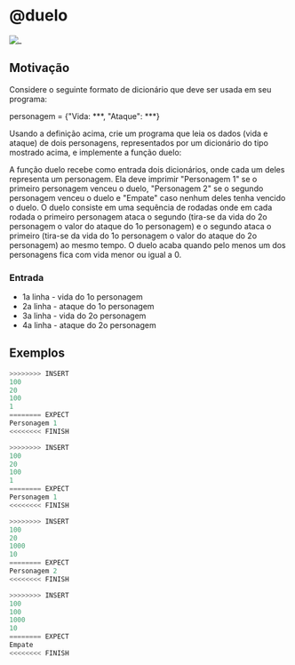 # @duelo

![_](cover.jpg)

## Motivação

Considere o seguinte formato de dicionário que deve ser usada em seu programa:  
  
personagem = {"Vida: \*\*\*, "Ataque": \*\*\*}  
  
Usando a definição acima, crie um programa que leia os dados (vida e ataque) de dois personagens, representados por um dicionário do tipo mostrado acima, e implemente a função duelo:  
  
A função duelo recebe como entrada dois dicionários, onde cada um deles representa um personagem. Ela deve imprimir "Personagem 1" se o primeiro personagem venceu o duelo, "Personagem 2" se o segundo personagem venceu o duelo e "Empate" caso nenhum deles tenha vencido o duelo. O duelo consiste em uma sequência de rodadas onde em cada rodada o primeiro personagem ataca o segundo (tira-se da vida do 2o personagem o valor do ataque do 1o personagem) e o segundo ataca o primeiro (tira-se da vida do 1o personagem o valor do ataque do 2o personagem) ao mesmo tempo. O duelo acaba quando pelo menos um dos personagens fica com vida menor ou igual a 0.  
  
### Entrada

- 1a linha - vida do 1o personagem  
- 2a linha - ataque do 1o personagem
- 3a linha - vida do 2o personagem  
- 4a linha - ataque do 2o personagem  

## Exemplos

``` py
>>>>>>>> INSERT
100  
20  
100  
1
======== EXPECT
Personagem 1
<<<<<<<< FINISH
```

```py
>>>>>>>> INSERT
100
20
100
1
======== EXPECT
Personagem 1
<<<<<<<< FINISH
```

```py
>>>>>>>> INSERT
100
20
1000
10
======== EXPECT
Personagem 2
<<<<<<<< FINISH
```

```py
>>>>>>>> INSERT
100
100
1000
10
======== EXPECT
Empate
<<<<<<<< FINISH
```
